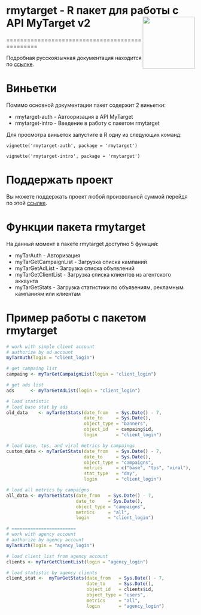 
<!-- README.md is generated from README.Rmd. Please edit that file -->
# rmytarget - R пакет для работы с API MyTarget v2 <a href='https://selesnow.github.io/rmytarget'><img src='https://raw.githubusercontent.com/selesnow/rmytarget/master/inst/logo/rmytarget.png' align="right" height="139" /></a>
================================================

Подробная русскоязычная документация находится по [ссылке](https://selesnow.github.io/rmytarget).

Виньетки
========

Помимо основной документации пакет содержит 2 виньетки:

-   rmytarget-auth - Автооризация в API MyTarget
-   rmytarget-intro - Введение в работу с пакетом rmytarget

Для просмотра виньеток запустите в R одну из следующих команд:

`vignette('rmytarget-auth', package = 'rmytarget')`

`vignette('rmytarget-intro', package = 'rmytarget')`

Поддержать проект
========================
Вы можете поддержать проект любой произвольной суммой перейдя по этой [ссылке](https://secure.wayforpay.com/button/b6dd4a7083fe0).

Функции пакета rmytarget
========================

На данный момент в пакете rmytarget доступно 5 функций:

-   myTarAuth - Авторизация
-   myTarGetCampaignList - Загрузка списка кампаний
-   myTarGetAdList - Загрузка списка объявлений
-   myTarGetClientList - Загрузка списка клиентов из агентского аккаунта
-   myTarGetStats - Загрузка статистики по объявениям, рекламным кампаниям или клиентам

Пример работы с пакетом rmytarget
=================================

``` r
# work with simple client account
# authorize by ad account
myTarAuth(login = "client_login")

# get campaing list
campaing <- myTarGetCampaignList(login = "client_login")

# get ads list
ads      <- myTarGetAdList(login = "client_login")

# load statistic
# load base stat by ads
old_data    <- myTarGetStats(date_from   = Sys.Date() - 7,
                             date_to     = Sys.Date(),
                             object_type = "banners",
                             object_id   = campaing$id,
                             login       = "client_login")

# load base, tps, and viral metrics by campaings
custom_data <- myTarGetStats(date_from   = Sys.Date() - 7,
                             date_to     = Sys.Date(),
                             object_type = "campaigns",
                             metrics     = c("base", "tps", "viral"),
                             stat_type   = "day",
                             login       = "client_login")

# load all metrics by campaigns
all_data <- myTarGetStats(date_from   = Sys.Date() - 7,
                          date_to     = Sys.Date(),
                          object_type = "campaigns",
                          metrics     = "all",
                          login       = "client_login")

# ========================
# work with agency account
# authorize by agency account
myTarAuth(login = "agency_login")

# load client list from agency account 
clients <- myTarGetClientList(login = "agency_login")

# load statistic by agency clients
client_stat <-  myTarGetStats(date_from   = Sys.Date() - 7,
                              date_to     = Sys.Date(),
                              object_id   = clients$id,
                              object_type = "users",
                              metrics     = "all",
                              login       = "agency_login")
```

